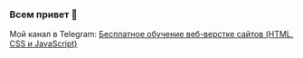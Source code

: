 ### Всем привет 👋

Мой канал в Telegram: [Бесплатное обучение веб-верстке сайтов (HTML, CSS и JavaScript)](https://t.me/+3hqAchw5fIBmOThi)

<!--
**Elena-Ivashneva/Elena-Ivashneva** is a ✨ _special_ ✨ repository because its `README.md` (this file) appears on your GitHub profile.

Here are some ideas to get you started:

- 🔭 I’m currently working on ...
- 🌱 I’m currently learning ...
- 👯 I’m looking to collaborate on ...
- 🤔 I’m looking for help with ...
- 💬 Ask me about ...
- 📫 How to reach me: ...
- 😄 Pronouns: ...
- ⚡ Fun fact: ...
-->
